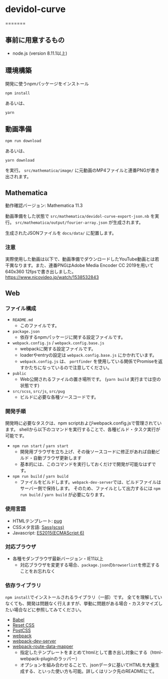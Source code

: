 # devidol-curve
=======

## 事前に用意するもの
- node.js (version 8.11.1以上)


## 環境構築

開発に使うnpmパッケージをインストール
```
npm install
```

あるいは、
```
yarn
```


## 動画準備

```
npm run download
```

あるいは、
```
yarn download
```

を実行。
`src/mathematica/image/` に元動画のMP4ファイルと連番PNGが書き出されます。


## Mathematica

動作確認バージョン: Mathematica 11.3

動画準備をした状態で `src/mathematica/devidol-curve-export-json.nb` を実行。
`src/mathematica/output/fourier-array.json` が生成されます。

生成されたJSONファイルを `docs/data/` に配置します。


### 注意

実際使用した動画は以下で、動画準備でダウンロードしたYouTube動画とは若干異なります。また、連番PNGはAdobe Media Encoder CC 2019を用いて640x360 12fpsで書き出しました。
https://www.nicovideo.jp/watch/1538532843


## Web

### ファイル構成

- `README.md`
  - このファイルです。
- `package.json`
  - 依存するnpmパッケージに関する設定ファイルです。
- `webpack.config.js` / `webpack.config.base.js`
  - webpackに関する設定ファイルです。
  - loaderやentryの設定は `webpack.config.base.js` にかかれています。
  - `webpack.config.js` は、 `portfinder` を使用している関係でPromiseを返すかたちになっているので注意してください。
- `public`
  - Web公開されるファイルの置き場所です。 (`yarn build` 実行までは空の状態です)
- `src/scss`, `src/js`, `src/pug`
  - ビルドに必要な各種ソースコードです。


### 開発手順

開発時に必要なタスクは、npm scriptおよびwebpack.config.jsで管理されています。
shellから以下のコマンドを実行することで、各種ビルド・タスク実行が可能です。

- `npm run start` / `yarn start`
  - 開発用ブラウザを立ち上げ、その後ソースコードに修正があれば自動ビルド・自動ブラウザ更新します
  - 基本的には、このコマンドを実行しておくだけで開発が可能なはずです。
- `npm run build` / `yarn build`
  - ファイルをビルドします。`webpack-dev-server`では、ビルドファイルはサーバー側で保持します。
    そのため、ファイルとして出力するには `npm run build` / `yarn build` が必要になります。


### 使用言語

- HTMLテンプレート: [pug](https://pugjs.org/api/getting-started.html)
- CSSメタ言語: [Sass(scss)](http://sass-lang.com/)
- Javascript: [ES2015(ECMAScript 6)](https://babeljs.io/docs/learn-es2015/)


### 対応ブラウザ
- 各種モダンブラウザ最新バージョン・IE11以上
  - 対応ブラウザを変更する場合、`package.json`の`browserlist`を修正することをお忘れなく


### 依存ライブラリ

`npm install`でインストールされるライブラリ（一部）です。
全てを理解していなくても、開発は問題なく行えますが、挙動に問題がある場合・カスタマイズしたい場合などに参照してみてください。

- [Babel](https://babeljs.io/)
- [Reset CSS](http://meyerweb.com/eric/tools/css/reset/)
- [PostCSS](http://postcss.org/)
- [webpack](https://webpack.js.org/)
- [webpack-dev-server](https://github.com/webpack/webpack-dev-server)
- [webpack-route-data-mapper](https://github.com/fnobi/webpack-route-data-mapper)
  - 指定したテンプレートをまとめてhtmlとして書き出し対象にする（html-webpack-pluginのラッパー）
  - オプションを組み合わせることで、jsonデータに基いてHTMLを大量生成する、といった使い方も可能。詳しくはリンク先のREADMEにて。
